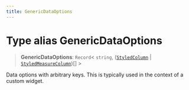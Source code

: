 ```yaml
---
title: GenericDataOptions
---
```


# Type alias GenericDataOptions

> **GenericDataOptions**: `Record`\< `string`, ([`StyledColumn`](../interfaces/interface.StyledColumn.md) \| [`StyledMeasureColumn`](../interfaces/interface.StyledMeasureColumn.md))[] \>

Data options with arbitrary keys. This is typically used in the context of a custom widget.
